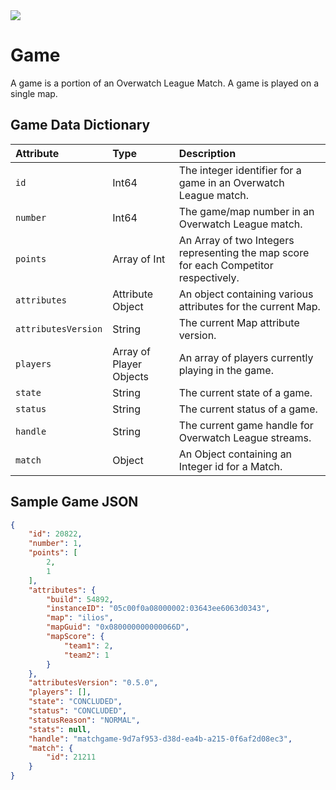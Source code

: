 
<img src="https://bnetcmsus-a.akamaihd.net/cms/page_media/rq/RQTO5OFDOFO11551381261494.jpg">

# Game
A game is a portion of an Overwatch League Match. A game is played on a single map.

## Game Data Dictionary
| Attribute           | Type  | Description |
|:--------------------|:------|:------------|
|`id`|Int64|The integer identifier for a game in an Overwatch League match.|
|`number`|Int64|The game/map number in an Overwatch League match.|
|`points`|Array of Int|An Array of two Integers representing the map score for each Competitor respectively.|
|`attributes`|Attribute Object|An object containing various attributes for the current Map.|
|`attributesVersion`|String|The current Map attribute version.|
|`players`|Array of Player Objects|An array of players currently playing in the game.|
|`state`|String|The current state of a game.|
|`status`|String|The current status of a game.|
|`handle`|String|The current game handle for Overwatch League streams.|
|`match`|Object|An Object containing an Integer id for a Match.|

## Sample Game JSON
```json
{
    "id": 20822,
    "number": 1,
    "points": [
        2,
        1
    ],
    "attributes": {
        "build": 54892,
        "instanceID": "05c00f0a08000002:03643ee6063d0343",
        "map": "ilios",
        "mapGuid": "0x080000000000066D",
        "mapScore": {
            "team1": 2,
            "team2": 1
        }
    },
    "attributesVersion": "0.5.0",
    "players": [],
    "state": "CONCLUDED",
    "status": "CONCLUDED",
    "statusReason": "NORMAL",
    "stats": null,
    "handle": "matchgame-9d7af953-d38d-ea4b-a215-0f6af2d08ec3",
    "match": {
        "id": 21211
    }
}
```